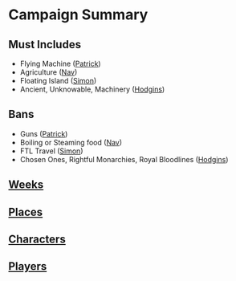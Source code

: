# Campaign Summary

## Must Includes

- Flying Machine ([Patrick](Players/Patrick.md))
- Agriculture ([Nav](Players/Nav.md))
- Floating Island ([Simon](Players/Simon.md))
- Ancient, Unknowable, Machinery ([Hodgins](Players/Hodgins.md))

## Bans

- Guns ([Patrick](Players/Patrick.md))
- Boiling or Steaming food ([Nav](Players/Nav.md))
- FTL Travel ([Simon](Players/Simon.md))
- Chosen Ones, Rightful Monarchies, Royal Bloodlines ([Hodgins](Players/Hodgins.md))

## [Weeks](Weeks/README.md)

## [Places](Places/README.md)

## [Characters](Characters/README.md)

## [Players](Players/README.md)

